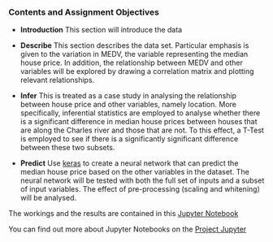 ### Contents and Assignment Objectives

- **Introduction**
This section will introduce the data

- **Describe**
This section describes the data set. Particular emphasis is given to the variation in MEDV, the variable representing the median house price. In addition, the relationship between MEDV and other variables will be explored by drawing a correlation matrix and plotting relevant relationships.

- **Infer**
This is treated as a case study in analysing the relationship between house price and other variables, namely location. More specifically, inferential statistics are employed to analyse whether there is a significant difference in median house prices between houses that are along the Charles river and those that are not. To this effect, a T-Test is employed to see if there is a significantly significant difference between these two subsets.

- **Predict**
Use [keras](https://keras.io/) to create a neural network that can predict the median house price based on the other variables in the dataset. The neural network will be tested with both the full set of inputs and a subset of input variables. The effect of pre-processing (scaling and whitening) will be analysed.


The workings and the results are contained in this [Jupyter Notebook](https://github.com/davesheils/machineLearningStatisticsProject2019/blob/master/Project%20Notebook.ipynb)

You can find out more about Jupyter Notebooks on the [Project Jupyter](https://jupyter.org/)
